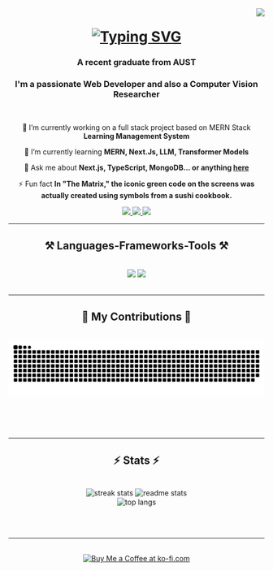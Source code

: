 <img align="right" src="https://visitor-badge.laobi.icu/badge?page_id=nahinAbrar.nahinAbrar" />

<h1 align="center">
<a href="https://git.io/typing-svg"><img src="https://readme-typing-svg.demolab.com?font=Moderustic&weight=500&size=32&pause=1000&color=2C3E50&center=true&vCenter=true&width=435&lines=Hi+There!!+%F0%9F%91%8B;I'm+Asm+Nahin;aka+Nahin+Abrar" alt="Typing SVG" /></a>
</h1>

<h3 align="center">A recent graduate from AUST</h3>
<h3 align="center">I'm a passionate Web Developer and also a Computer Vision Researcher</h3>

<br/>

<div align="center">
 
 🔭 I’m currently working on a full stack project based on MERN Stack **Learning Management System**
 
 🌱 I’m currently learning **MERN, Next.Js, LLM, Transformer Models**

💬 Ask me about **Next.js, TypeScript, MongoDB... or anything [here](https://github.com/nahinAbrar/nahinAbrar/issues)**

⚡ Fun fact **In "The Matrix," the iconic green code on the screens was actually created using symbols from a sushi cookbook.**

 </div>
 
<div align="center"> 
  <a href="mailto:asmnahin21@gmail.com">
    <img src="https://img.shields.io/badge/Gmail-333333?style=for-the-badge&logo=gmail&logoColor=red" />
  </a>
  <a href="https://www.linkedin.com/in/nahin-abrar-nh21" target="_blank">
    <img src="https://img.shields.io/badge/LinkedIn-0077B5?style=for-the-badge&logo=linkedin&logoColor=white" target="_blank" />
  </a>
  <a href="https://nahinabrar.github.io/nahin-abrar-minimal/" target="_blank">
     <img src="https://img.shields.io/badge/Portfolio-FF5722?style=for-the-badge&logo=todoist&logoColor=white" target="_blank" /> <!-- sqlite, safari, google-chrome are other good icon options -->
  </a>
</div>

 <hr/>
 
<h2 align="center">⚒️ Languages-Frameworks-Tools ⚒️</h2>
<br/>
<div align="center">
    <img src="https://skillicons.dev/icons?i=react,bootstrap,html,css,vscode,github,figma,tailwind,git,redux,redis,nodejs,npm" />
    <img src="https://skillicons.dev/icons?i=nodejs,python,javascript,typescript,express,firebase,mongodb,cpp,nextjs,latex" /><br>
</div>

<br/>
<hr/>

<div align="center">
  <h2>🐍 My Contributions 🐍</h2>
  <br>
  <img alt="snake eating my contributions" src="https://raw.githubusercontent.com/salesp07/salesp07/output/github-contribution-grid-snake.svg" />
  
  <br/><br/><br/>
</div>

<hr/>

<h2 align="center">⚡ Stats ⚡</h2>
<br>
<div align=center>
  <img width=390 src="https://github-readme-streak-stats-asm-nahins-projects.vercel.app/?user=nahinAbrar&count_private=true&theme=react&border_radius=10" alt="streak stats"/>
  <img width=390 src="https://github-readme-stats-git-main-asm-nahins-projects.vercel.app/api?username=nahinAbrar&count_private=true&show_icons=true&theme=react&rank_icon=github&border_radius=10" alt="readme stats" />
  <br/>
  <img width=325 align="center" src="https://github-readme-stats-git-main-asm-nahins-projects.vercel.app/api/top-langs/?username=nahinAbrar&hide=HTML&langs_count=8&layout=compact&theme=react&border_radius=10&size_weight=0.5&count_weight=0.5&exclude_repo=github-readme-stats" alt="top langs" />
</div>

<br/><br/>

<hr/>

<br/>

<div align="center">
<a href='https://ko-fi.com/V7V4RAK9C' target='_blank'><img height='64' style='border:0px;height:64px;' src='https://storage.ko-fi.com/cdn/kofi1.png?v=3' border='0' alt='Buy Me a Coffee at ko-fi.com' /></a>
</div>

<br/>

